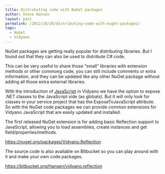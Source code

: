 ```yaml
---
title: Distributing code with NuGet packages
author: Steve Hansen
layout: post
permalink: /2012/10/26/distributing-code-with-nuget-packages/
tags:
  - NuGet
  - Vidyano
---
```

NuGet packages are getting really popular for distributing libraries. But I found out that they can also be used to distribute C# code.

This can be very useful to share those &#8220;small&#8221; libraries with extension methods or other commong code, you can still include comments or extra information, and they can be updated like any other NuGet package without adding all those extra external libraries.

With the introduction of <a title="JavaScript" href="http://www.vidyano.com/#!/Documentation/javascript" target="_blank">JavaScript</a> in Vidyano we have the option to expose .NET classes to the JavaScript side (as globals). But it will only look for classes in your service project that has the ExposeToJavaScript attribute. So with the NuGet code packages we can provide common extensions for Vidyano JavaScript that are easily updated and installed.

The first released NuGet extension is for adding basic Reflection support to JavaScript, allowing you to load assemblies, create instances and get field/properties/methods.

<https://nuget.org/packages/Vidyano.Reflection>

The source code is also available on Bitbucket so you can play around with it and make your own code packages.

<https://bitbucket.org/Hansen/vidyano.reflection>